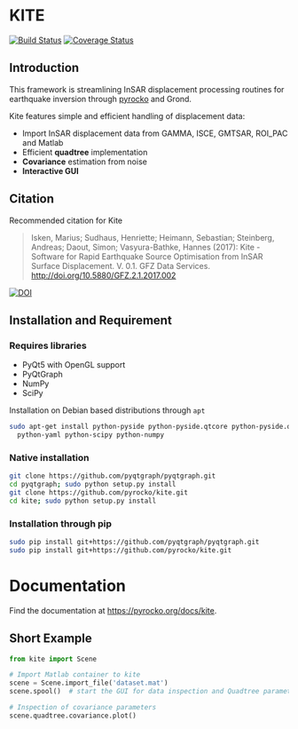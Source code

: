 # KITE

[![Build Status](https://travis-ci.org/pyrocko/kite.svg?branch=master)](https://travis-ci.org/pyrocko/kite)
[![Coverage Status](https://coveralls.io/repos/github/pyrocko/kite/badge.svg?branch=master)](https://coveralls.io/github/pyrocko/kite?branch=master)

## Introduction
This framework is streamlining InSAR displacement processing routines for earthquake inversion through [pyrocko](https://www.pyrocko.org) and Grond.

Kite features simple and efficient handling of displacement data:

* Import InSAR displacement data from GAMMA, ISCE, GMTSAR, ROI_PAC and Matlab
* Efficient **quadtree** implementation
* **Covariance** estimation from noise
* **Interactive GUI**

## Citation
Recommended citation for Kite

> Isken, Marius; Sudhaus, Henriette; Heimann, Sebastian; Steinberg, Andreas; Daout, Simon; Vasyura-Bathke, Hannes (2017): Kite - Software for Rapid Earthquake Source Optimisation from InSAR Surface Displacement. V. 0.1. GFZ Data Services. http://doi.org/10.5880/GFZ.2.1.2017.002

[![DOI](https://img.shields.io/badge/DOI-10.5880%2FGFZ.2.1.2017.002-blue.svg)](http://doi.org/10.5880/GFZ.2.1.2017.002)


## Installation and Requirement

### Requires libraries

* PyQt5 with OpenGL support
* PyQtGraph
* NumPy
* SciPy

Installation on Debian based distributions through `apt`

```sh
sudo apt-get install python-pyside python-pyside.qtcore python-pyside.qtopengl\
  python-yaml python-scipy python-numpy
```

### Native installation

```sh
git clone https://github.com/pyqtgraph/pyqtgraph.git
cd pyqtgraph; sudo python setup.py install
git clone https://github.com/pyrocko/kite.git
cd kite; sudo python setup.py install
```

### Installation through pip

```sh
sudo pip install git+https://github.com/pyqtgraph/pyqtgraph.git
sudo pip install git+https://github.com/pyrocko/kite.git
```

# Documentation
Find the documentation at https://pyrocko.org/docs/kite.

## Short Example
```python
from kite import Scene

# Import Matlab container to kite
scene = Scene.import_file('dataset.mat')
scene.spool()  # start the GUI for data inspection and Quadtree parametrisation

# Inspection of covariance parameters
scene.quadtree.covariance.plot()
```
